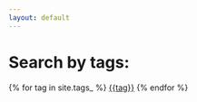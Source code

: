 ```yaml
---
layout: default
---
```


<link rel="stylesheet" href="{{ '/assets/css/y.css' }}">

# Search by tags: 

<div class="list">
    {% for tag in site.tags_ %}
        <a href="/tag/{{tag}}">{{tag}}</a>
    {% endfor %}
</div>